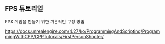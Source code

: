 ## FPS 튜토리얼
FPS 게임을 만들기 위한 기본적인 구성 방법

https://docs.unrealengine.com/4.27/ko/ProgrammingAndScripting/ProgrammingWithCPP/CPPTutorials/FirstPersonShooter/
